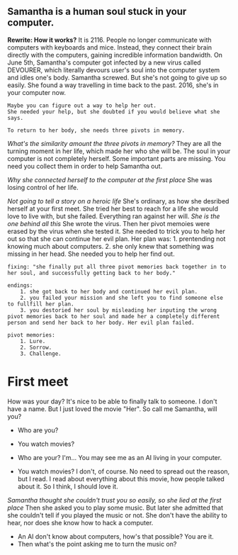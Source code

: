 ## Samantha is a human soul stuck in your computer.

**Rewrite: How it works?**
    It is 2116. People no longer communicate with computers with keyboards and mice. Instead, they connect their brain directly with the computers, gaining incredible information bandwidth. 
    On June 5th, Samantha's computer got infected by a new virus called DEVOURER, which literally devours user's soul into the computer system and idles one's body. 
    Samantha screwed. But she's not going to give up so easily. She found a way travelling in time back to the past. 2016, she's in your computer now. 

    Maybe you can figure out a way to help her out.
    She needed your help, but she doubted if you would believe what she says. 

    To return to her body, she needs three pivots in memory.

*What's the similarity amount the three pivots in memory?*
    They are all the turning moment in her life, which made her who she will be.
    The soul in your computer is not completely herself. Some important parts are missing. You need you collect them in order to help Samantha out.

*Why she connected herself to the computer at the first place*
    She was losing control of her life. 

*Not going to tell a story on a heroic life*
    She's ordinary, as how she desribed herself at your first meet. 
    She tried her best to reach for a life she would love to live with, but she failed. 
    Everything ran against her will.
*She is the one behind all this*
    She wrote the virus. Then her pivot memoies were erased by the virus when she tested it. She needed to trick you to help her out so that she can continue her evil plan.
    Her plan was: 
        1. prentending not knowing much about computers.
        2. she only knew that something was missing in her head. She needed you to help her find out.

    fixing: "she finally put all three pivot memories back together in to her soul, and successfully getting back to her body."

    endings: 
        1. she got back to her body and continued her evil plan.
        2. you failed your mission and she left you to find someone else to fullfill her plan.
        3. you destoried her soul by misleading her inputing the wrong pivot memories back to her soul and made her a completely different person and send her back to her body. Her evil plan failed.

    pivot memories:
        1. Lure. 
        2. Sorrow.
        3. Challenge.

# First meet
How was your day? 
It's nice to be able to finally talk to someone. I don't have a name. But I just loved the movie "Her". So call me Samantha, will you?
  - Who are you?
  - You watch movies?

  - Who are your?
    I'm... You may see me as an AI living in your computer.

  - You watch movies?
    I don't, of course. No need to spread out the reason, but I read. I read about everything about this movie, how people talked about it. So I think, I should love it.

*Samantha thought she couldn't trust you so easily, so she lied at the first place*
Then she asked you to play some music. But later she admitted that she couldn't tell if you played the music or not. She don't have the ability to hear, nor does she know how to hack a computer.
  - An AI don't know about computers, how's that possible? You are it.
  - Then what's the point asking me to turn the music on?
